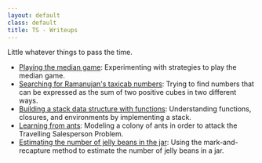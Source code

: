 ```yaml
---
layout: default
class: default
title: TS - Writeups
---
```


Little whatever things to pass the time.

- [Playing the median game](/mediangame): Experimenting with strategies to play the median game.
- [Searching for Ramanujan's taxicab numbers](/taxicab): Trying to find numbers that can be expressed as the sum of two positive cubes in two different ways.
- [Building a stack data structure with functions](/fun-stack): Understanding functions, closures, and environments by implementing a stack.
- [Learning from ants](https://uponinspection.wordpress.com/2013/01/26/learning-from-ants/): Modeling a colony of ants in order to attack the Travelling Salesperson Problem.
- [Estimating the number of jelly beans in the jar](https://uponinspection.wordpress.com/2013/01/16/estimating-the-number-of-jelly-beans-in-the-jar/): Using the mark-and-recapture method to estimate the number of jelly beans in a jar.